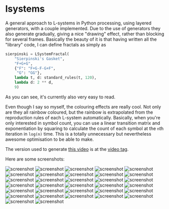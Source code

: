 # lsystems

A general approach to L-systems in Python processing, using layered generators,
with a couple implemented. Due to the use of generators they also generate
gradually, giving a nice "drawing" effect, rather than blocking for several
frames. Basically the beauty of it is that having written all the "library"
code, I can define fractals as simply as

```Python
sierpinski = LSystemFractal(
    "Sierpinski's Gasket",
    "F+G+G",
    {"F": "F+G-F-G+F",
     "G": "GG"},
    lambda t, d: standard_rules(t, 120),
    lambda d: 2 ** d,
    9)
```

As you can see, it's currently also very easy to read.

Even though I say so myself, the colouring effects are really cool. Not only are
they all rainbow coloured, but the rainbow is extrapolated from the reproduction
rules of each L-system automatically. Basically, when you're only interested in
symbol count, you can use a linear transition matrix and exponentiation by
squaring to calculate the count of each symbol at the `n`th iteration in
`log(n)` time. This is a totally unnecessary but nevertheless awesome
optimisation to be able to make.

The version used to generate [this video](https://youtu.be/kf3hgNMjzX4) is at
the [video tag](https://github.com/goedel-gang/lsystems/tree/video).

Here are some screenshots:

![screenshot](https://github.com/goedel-gang/lsystems/blob/master/screenshots/00_sierpinskis_gasket.png)
![screenshot](https://github.com/goedel-gang/lsystems/blob/master/screenshots/01_the_dragon_curve.png)
![screenshot](https://github.com/goedel-gang/lsystems/blob/master/screenshots/02_a_lindenmayer_fern.png)
![screenshot](https://github.com/goedel-gang/lsystems/blob/master/screenshots/03_the_levy_c_curve.png)
![screenshot](https://github.com/goedel-gang/lsystems/blob/master/screenshots/04_hilberts_spacefilling_curve.png)
![screenshot](https://github.com/goedel-gang/lsystems/blob/master/screenshots/05_sierpinskis_gasket_hexagonal_variant.png)
![screenshot](https://github.com/goedel-gang/lsystems/blob/master/screenshots/06_koch_snowflake.png)
![screenshot](https://github.com/goedel-gang/lsystems/blob/master/screenshots/07_square_koch_curve.png)
![screenshot](https://github.com/goedel-gang/lsystems/blob/master/screenshots/08_binary_tree.png)
![screenshot](https://github.com/goedel-gang/lsystems/blob/master/screenshots/09_fibonacci_word_fractal.png)
![screenshot](https://github.com/goedel-gang/lsystems/blob/master/screenshots/10_crystal.png)
![screenshot](https://github.com/goedel-gang/lsystems/blob/master/screenshots/11_peano_curve.png)
![screenshot](https://github.com/goedel-gang/lsystems/blob/master/screenshots/12_krishna_anklets.png)
![screenshot](https://github.com/goedel-gang/lsystems/blob/master/screenshots/13_mango.png)
![screenshot](https://github.com/goedel-gang/lsystems/blob/master/screenshots/14_board.png)
![screenshot](https://github.com/goedel-gang/lsystems/blob/master/screenshots/15_square_sierpinski.png)
![screenshot](https://github.com/goedel-gang/lsystems/blob/master/screenshots/16_hexagonal_gosper.png)
![screenshot](https://github.com/goedel-gang/lsystems/blob/master/screenshots/17_quadratic_gosper.png)
![screenshot](https://github.com/goedel-gang/lsystems/blob/master/screenshots/18_bourke_triangle.png)
![screenshot](https://github.com/goedel-gang/lsystems/blob/master/screenshots/19_bourkes_first_bush.png)
![screenshot](https://github.com/goedel-gang/lsystems/blob/master/screenshots/20_bourkes_second_bush.png)
![screenshot](https://github.com/goedel-gang/lsystems/blob/master/screenshots/21_bourkes_third_bush.png)
![screenshot](https://github.com/goedel-gang/lsystems/blob/master/screenshots/22_saupes_bush.png)
![screenshot](https://github.com/goedel-gang/lsystems/blob/master/screenshots/23_bourke_stick.png)
![screenshot](https://github.com/goedel-gang/lsystems/blob/master/screenshots/24_bourke_weed.png)
![screenshot](https://github.com/goedel-gang/lsystems/blob/master/screenshots/25_koch_island_1.png)
![screenshot](https://github.com/goedel-gang/lsystems/blob/master/screenshots/26_koch_island_2.png)
![screenshot](https://github.com/goedel-gang/lsystems/blob/master/screenshots/27_koch_island_3.png)
![screenshot](https://github.com/goedel-gang/lsystems/blob/master/screenshots/28_koch_island_4.png)
![screenshot](https://github.com/goedel-gang/lsystems/blob/master/screenshots/29_pentaplexity.png)
![screenshot](https://github.com/goedel-gang/lsystems/blob/master/screenshots/30_bourke_rings.png)
![screenshot](https://github.com/goedel-gang/lsystems/blob/master/screenshots/31_bourke_2.png)

